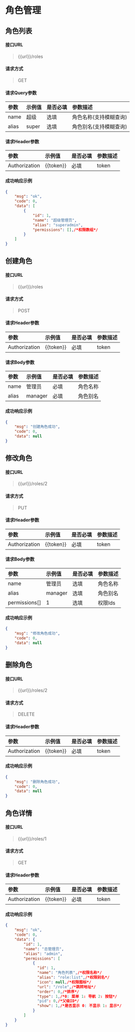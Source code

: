 # 角色管理

## 角色列表

#### 接口URL
> {{url}}/roles

#### 请求方式
> GET

#### 请求Query参数

| 参数        | 示例值   | 是否必填   |  参数描述  |
| :--------   | :-----  | :-----  | :----  |
| name     | 超级 | 选填 | 角色名称(支持模糊查询) |
| alias     | super | 选填 | 角色别名(支持模糊查询) |


#### 请求Header参数

| 参数        | 示例值   | 是否必填   |  参数描述  |
| :--------   | :-----  | :-----  | :----  |
| Authorization     | {{token}} |  必填 | token |


#### 成功响应示例
```json
{
	"msg": "ok",
	"code": 0,
	"data": [
		{
			"id": 1,
			"name": "超级管理员",
			"alias": "superadmin",
			"permissions": [],/*权限数组*/
		}
	]
}
```



## 创建角色

#### 接口URL
> {{url}}/roles

#### 请求方式
> POST


#### 请求Header参数

| 参数        | 示例值   | 是否必填   |  参数描述  |
| :--------   | :-----  | :-----  | :----  |
| Authorization     | {{token}} |  必填 | token |

#### 请求Body参数

| 参数        | 示例值   | 是否必填   |  参数描述  |
| :--------   | :-----  | :-----  | :----  |
| name     | 管理员 |  必填 | 角色名称 |
| alias     | manager |  必填 | 角色别名 |

#### 成功响应示例
```json
{
	"msg": "创建角色成功",
	"code": 0,
	"data": null
}
```



## 修改角色

#### 接口URL
> {{url}}/roles/2

#### 请求方式
> PUT

#### 请求Header参数

| 参数        | 示例值   | 是否必填   |  参数描述  |
| :--------   | :-----  | :-----  | :----  |
| Authorization     | {{token}} |  必填 | token |

#### 请求Body参数

| 参数        | 示例值   | 是否必填   |  参数描述  |
| :--------   | :-----  | :-----  | :----  |
| name     | 管理员 |  选填 | 角色名称 |
| alias     | manager |  选填 | 角色别名 |
| permissions[]     | 1 |  选填 | 权限Ids |

#### 成功响应示例
```json
{
	"msg": "修改角色成功",
	"code": 0,
	"data": null
}
```



## 删除角色

#### 接口URL
> {{url}}/roles/2

#### 请求方式
> DELETE


#### 请求Header参数

| 参数        | 示例值   | 是否必填   |  参数描述  |
| :--------   | :-----  | :-----  | :----  |
| Authorization     | {{token}} |  必填 | token |


#### 成功响应示例
```json
{
	"msg": "删除角色成功",
	"code": 0,
	"data": null
}
```



## 角色详情

#### 接口URL
> {{url}}/roles/1

#### 请求方式
> GET

#### 请求Header参数

| 参数        | 示例值   | 是否必填   |  参数描述  |
| :--------   | :-----  | :-----  | :----  |
| Authorization     | {{token}} |  必填 | token |


#### 成功响应示例
```json
{
    "msg": "ok",
    "code": 0,
    "data": {
        "id": 1,
        "name": "总管理员",
        "alias": "admin",
        "permissions": [
            {
              "id": 1,
              "name": "角色列表",/*权限名称*/
              "alias": "role:list",/*权限别名*/
              "icon": null,/*权限图标*/
              "url": "/role",/*跳转地址*/
              "order": 0,/*排序*/
              "type": 1,/*0: 菜单 1: 导航 2: 按钮*/
              "pid": 0,/*父级ID*/
              "show": 1,/*是否显示 0: 不显示 1: 显示*/
            }
        ]
    }
}
```